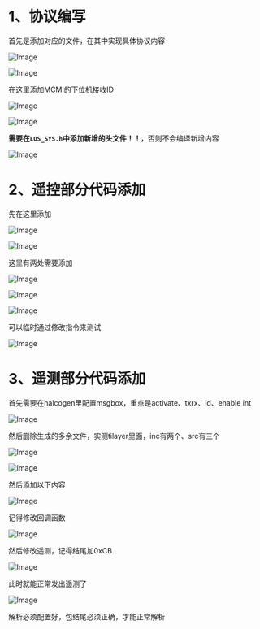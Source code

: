 # 1、协议编写

首先是添加对应的文件，在其中实现具体协议内容

![Image](https://github.com/user-attachments/assets/dbad9609-1388-4afd-b8ef-83f3968511d8)

![Image](https://github.com/user-attachments/assets/adbb7862-4322-40a5-8550-0da78ae6aaed)

在这里添加MCMI的下位机接收ID

![Image](https://github.com/user-attachments/assets/324e87cc-7abd-426a-9d54-d84d38610303)

![Image](https://github.com/user-attachments/assets/3e13c42a-44fd-4936-8383-33a3b28827d8)

**需要在`LOS_SYS.h`中添加新增的头文件！！**，否则不会编译新增内容

![Image](https://github.com/user-attachments/assets/b2897fad-cd34-4d8e-a463-bec2253d0eee)

# 2、遥控部分代码添加

先在这里添加

![Image](https://github.com/user-attachments/assets/2b3bab93-3405-4ee5-94f5-f659738003f2)

![Image](https://github.com/user-attachments/assets/a1cce5fb-5f73-4ef7-a518-4f92dc917f61)

这里有两处需要添加

![Image](https://github.com/user-attachments/assets/89d8d793-9e16-4d37-94f2-25d80c42ed6b)

![Image](https://github.com/user-attachments/assets/46858ca3-0dbe-4c4e-b5d0-17c99a53d4af)

![Image](https://github.com/user-attachments/assets/065f9737-e7f0-4aa2-b08e-7a3f82827fed)

可以临时通过修改指令来测试

![Image](https://github.com/user-attachments/assets/abcd410a-b9c9-4812-8810-aa2241507c0a)

# 3、遥测部分代码添加

首先需要在halcogen里配置msgbox，重点是activate、txrx、id、enable int

![Image](https://github.com/user-attachments/assets/a402f7da-ac4e-4473-a776-c70e214a2d84)

然后删除生成的多余文件，实测tilayer里面，inc有两个、src有三个

![Image](https://github.com/user-attachments/assets/685d15f3-7cea-45a5-848a-3606fb2979e9)

![Image](https://github.com/user-attachments/assets/4ef0bb18-7d95-4fad-9553-7c2cef3fbebc)

然后添加以下内容

![Image](https://github.com/user-attachments/assets/57b590da-0374-4b41-b5b9-31632e466bd1)

记得修改回调函数

![Image](https://github.com/user-attachments/assets/ef909775-9136-4b6e-9c18-a1c572b03233)

然后修改遥测，记得结尾加0xCB

![Image](https://github.com/user-attachments/assets/d4fe7378-3aa6-4c5a-9149-65d351273f2f)

此时就能正常发出遥测了

![Image](https://github.com/user-attachments/assets/097976b4-8c88-4927-ac6a-13e4dca9d77b)

解析必须配置好，包结尾必须正确，才能正常解析
